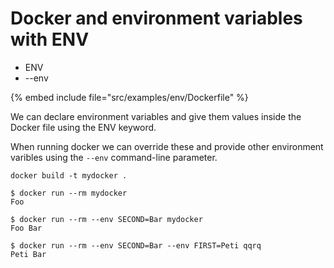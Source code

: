 # Docker and environment variables with ENV


* ENV
* --env

{% embed include file="src/examples/env/Dockerfile" %}


We can declare environment variables and give them values inside the Docker file using the ENV keyword.

When running docker we can override these and provide other environment varibles using the `--env` command-line parameter.



```
docker build -t mydocker .
```

```
$ docker run --rm mydocker
Foo
```

```
$ docker run --rm --env SECOND=Bar mydocker
Foo Bar
```

```
$ docker run --rm --env SECOND=Bar --env FIRST=Peti qqrq
Peti Bar
```


